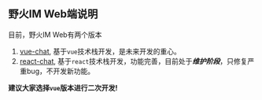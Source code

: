 ## 野火IM Web端说明

目前，野火IM Web有两个版本

1. [vue-chat](https://github.com/wildfirechat/vue-chat), 
   基于```vue```技术栈开发，是未来开发的重心。
2. [react-chat](https://github.com/wildfirechat/react-chat), 
   基于```react```技术栈开发，功能完善，目前处于***维护阶段***，只修复严重bug，不开发新功能。
   
**建议大家选择```vue```版本进行二次开发!**
